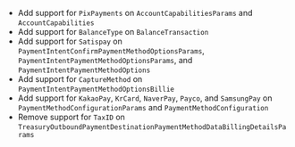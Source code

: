 * Add support for `PixPayments` on `AccountCapabilitiesParams` and `AccountCapabilities`
* Add support for `BalanceType` on `BalanceTransaction`
* Add support for `Satispay` on `PaymentIntentConfirmPaymentMethodOptionsParams`, `PaymentIntentPaymentMethodOptionsParams`, and `PaymentIntentPaymentMethodOptions`
* Add support for `CaptureMethod` on `PaymentIntentPaymentMethodOptionsBillie`
* Add support for `KakaoPay`, `KrCard`, `NaverPay`, `Payco`, and `SamsungPay` on `PaymentMethodConfigurationParams` and `PaymentMethodConfiguration`
* Remove support for `TaxID` on `TreasuryOutboundPaymentDestinationPaymentMethodDataBillingDetailsParams`